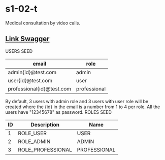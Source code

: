 # s1-02-t
Medical consultation by video calls.

<h2><a href="http://localhost:8080/swagger-ui/index.html">Link Swagger</a> </h2>



USERS SEED
<table>
<thead>
<tr>
<th>email</th>
<th>role</th>
</tr>
</thead>
<tbody>
<tr>
<td>admin{id}@test.com</td>
<td>admin</td>
</tr>
<tr>
<td>user{id}@test.com</td>
<td>user</td>
</tr>
  <tr>
<td>professional{id}@test.com</td>
<td>professional</td>
</tr>
</tbody>
</table>



By default, 3 users with admin role and 3 users with user role will be created where the {id} in the email is a number from 1 to 4 per role. All the users have "12345678" as password.
ROLES SEED
<table>
<thead>
<tr>
<th>ID</th>
<th>Description</th>
<th>Name</th>
</tr>
</thead>
<tbody>
<tr>
<td>1</td>
<td>ROLE_USER</td>
<td>USER</td>
</tr>
<tr>
<td>2</td>
<td>ROLE_ADMIN</td>
<td>ADMIN</td>
</tr>
 <tr>
<td>3</td>
<td>ROLE_PROFESSIONAL</td>
<td>PROFESSIONAL</td>
</tr>
</tbody>
</table>
